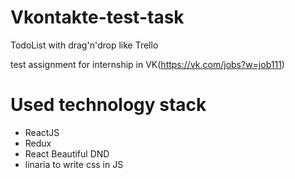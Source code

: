 # Vkontakte-test-task
TodoList with drag'n'drop like Trello

test assignment for internship in VK(https://vk.com/jobs?w=job111)

# Used technology stack

- ReactJS
- Redux
- React Beautiful DND
- linaria to write css in JS 
